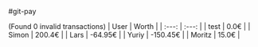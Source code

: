 #git-pay

(Found 0 invalid transactions)
| User | Worth |
| :---: | :---: |
| test | 0.0€ |
| Simon | 200.4€ |
| Lars | -64.95€ |
| Yuriy | -150.45€ |
| Moritz | 15.0€ |
